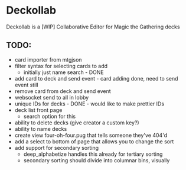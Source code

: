 # Deckollab
Deckollab is a [WIP] Collaborative Editor for Magic the Gathering decks

## TODO:
* card importer from mtgjson
* filter syntax for selecting cards to add
	* initially just name search - DONE 
* add card to deck and send event - card adding done, need to send event still
* remove card from deck and send event
* websocket send to all in lobby
* unique IDs for decks - DONE - would like to make prettier IDs
* deck list front page
	* search option for this
* ability to delete decks (give creator a custom key?)
* ability to name decks
* create view four-oh-four.pug that tells someone they've 404'd
* add a select to bottom of page that allows you to change the sort
* add support for secondary sorting
	* deep_alphabetize handles this already for tertiary sorting
	* secondary sorting should divide into columnar bins, visually
